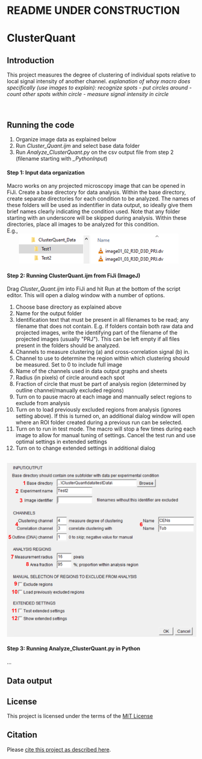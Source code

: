 # README UNDER CONSTRUCTION

# ClusterQuant


## Introduction

This project measures the degree of clustering of individual spots relative to local signal intensity of another channel.
_explanation of whay macro does specifically (use images to explain): recognize spots - put circles around - count other spots within circle - measure signal intensity in circle_




&nbsp;
&nbsp;

## Running the code
1) Organize image data as explained below
2) Run _Cluster_Quant.ijm_ and select base data folder
3) Run _Analyze_ClusterQuant.py_ on the csv output file from step 2 (filename starting with _\_PythonInput_)


#### Step 1: Input data organization
Macro works on any projected microscopy image that can be opened in FiJi.
Create a base directory for data analysis. 
Within the base directory, create separate directories for each condition to be analyzed. The names of these folders will be used as indentifier in data output, so ideally give them brief names clearly indicating the condition used. Note that any folder starting with an underscore will be skipped during analysis.
Within these directories, place all images to be analyzed for this condition.  
E.g.,  
&nbsp; &nbsp; &nbsp; &nbsp; <img src="README_pics/DirTree.PNG">

#### Step 2: Running ClusterQuant.ijm from FiJi (ImageJ)
Drag _Cluster_Quant.ijm_ into FiJi and hit Run at the bottom of the script editor. This will open a dialog window with a number of options.

1) Choose base directory as explained above
2) Name for the output folder
3) Identification text that must be present in all filenames to be read; any filename that does not contain. E.g. if folders contain both raw data and projected images, write the identifying part of the filename of the projected images (usually "PRJ"). This can be left empty if all files present in the folders should be analyzed.
4) Channels to measure clustering (a) and cross-correlation signal (b) in.
5) Channel to use to determine the region within which clustering should be measured. Set to 0 to include full image
6) Name of the channels used in data output graphs and sheets
7) Radius (in pixels) of circle around each spot
8) Fraction of circle that must be part of analysis region (determined by outline channel/manually excluded regions)
9) Turn on to pause macro at each image and mannually select regions to exclude from analysis
10) Turn on to load previously excluded regions from analysis (ignores setting above). If this is turned on, an additional dialog window will open where an ROI folder created during a previous run can be selected.
11) Turn on to run in test mode. The macro will stop a few times during each image to allow for manual tuning of settings. Cancel the test run and use optimal settings in extended settings
12) Turn on to change extended settings in additional dialog  

&nbsp; &nbsp; &nbsp; &nbsp; <img src="README_pics/Menu1.PNG">



#### Step 3: Running Analyze_ClusterQuant.py in Python

...



## Data output







## License

This project is licensed under the terms of the [MIT License](/LICENSE.md)

## Citation

Please [cite this project as described here](/CITATION.md).
